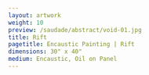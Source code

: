 ```yaml
---
layout: artwork
weight: 10
preview: /saudade/abstract/void-01.jpg
title: Rift
pagetitle: Encaustic Painting | Rift
dimensions: 30" x 40"
medium: Encaustic, Oil on Panel
---
```

